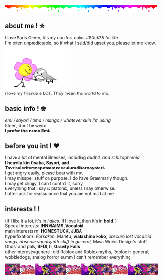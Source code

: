 ![](rainbow.gif)

## about me ! ✮

I love Paris Green, it's my comfort color. #50c878 for life.<br/>
I'm often unpredictable, so if what I said/did upset you, please let me know. ![](naily-bfdi.gif)<br/>
i love my friends a LOT. They mean the world to me.

## basic info ! ❀

*emi / sayori / ama / mango / whatever skin I'm using*<br/>
5teen, dont be weird<br/>
**I prefer the name Emi.**

## before you int ! ❤︎
I have a lot of mental illnesses, including *audhd, and schizophrenia.*<br/>
**I heavily kin Osaka, Sayori, and Tavrisoleriterezepetaamzeequiuradikarnayaferi.** <br/>
I get angry easily, please bear with me.<br/>
I may misspell stuff on purpose. I do have Grammarly though...<br/>
I may get clingy. I can't control it, sorry<br/>
Everything that i say is platonic, unless I say otherwise.<br/>
I often ask for reassurance that you are not mad at me,<br/>

## interests ! !
(If I like it a lot, it's in *italics*. If I love it, then it's in **bold**. )<br/>
Special interests: **IHNMAIMS, Vocaloid**<br/>
main interests rn: **HOMESTUCK, JJBA**<br/>
hyperfixations: *Forsaken*, Maretu, **watashino koko**, *obscure lost vocaloid songs, obscure vocalsynth stuff in general,* Masa Works Design's stuff, Ghost and pals, **BFDI, II**, **Gravity Falls**<br/>
other interests/general: old Roblox and Roblox myths, Roblox in general, wobbledogs, analog horror eumm I can't remember everything.

![](tumblr_8ea59acfbb2a37b3b7e791b98e135199_372bc6d7_1280.png)



